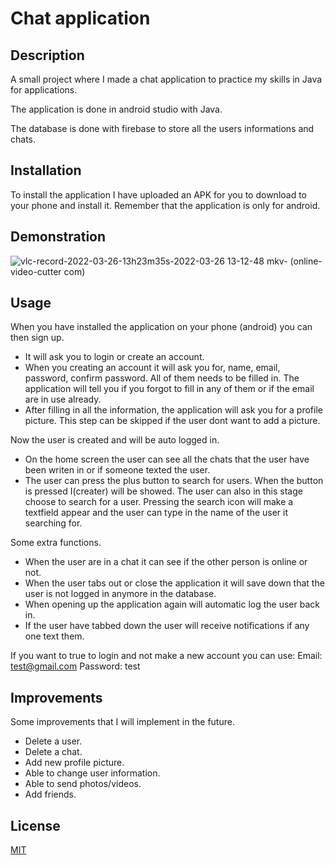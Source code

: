 # Chat application
## Description
A small project where I made a chat application to practice my skills in Java for applications.

The application is done in android studio with Java.

The database is done with firebase to store all the users informations and chats.

## Installation
To install the application I have uploaded an APK for you to download to your phone and install it.
Remember that the application is only for android.

## Demonstration
![vlc-record-2022-03-26-13h23m35s-2022-03-26 13-12-48 mkv- (online-video-cutter com)](https://user-images.githubusercontent.com/78423305/160239845-7882b33a-0f57-4032-b85e-c306e11c2bd8.gif)

## Usage
When you have installed the application on your phone (android) you can then sign up.

- It will ask you to login or create an account.
- When you creating an account it will ask you for, name, email, password, confirm password. All of them needs to be filled in. The application will tell you if you forgot to fill in any of them or if the email are in use already.
- After filling in all the information, the application will ask you for a profile picture. This step can be skipped if the user dont want to add a picture.

Now the user is created and will be auto logged in.

- On the home screen the user can see all the chats that the user have been writen in or if someone texted the user.
- The user can press the plus button to search for users. When the button is pressed I(creater) will be showed.
The user can also in this stage choose to search for a user.
Pressing the search icon will make a textfield appear and the user can type in the name of the user it searching for.

Some extra functions.

- When the user are in a chat it can see if the other person is online or not.
- When the user tabs out or close the application it will save down that the user is not logged in anymore in the database.
- When opening up the application again will automatic log the user back in.
- If the user have tabbed down the user will receive notifications if any one text them.

If you want to true to login and not make a new account you can use:
Email: test@gmail.com
Password: test

## Improvements
Some improvements that I will implement in the future.

- Delete a user.
- Delete a chat.
- Add new profile picture.
- Able to change user information.
- Able to send photos/videos.
- Add friends.

## License
[MIT](https://choosealicense.com/licenses/mit/)
